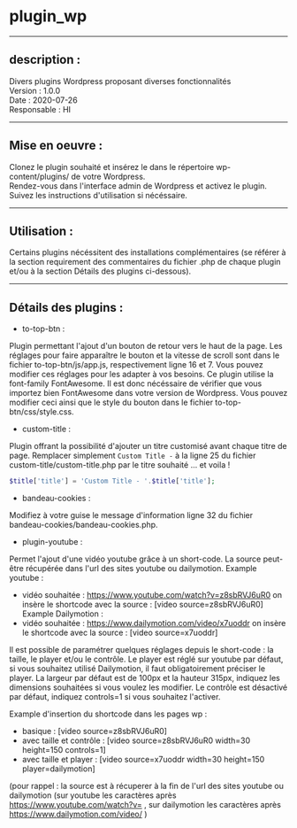 # plugin_wp  

----------------  

## description :  
  
  
Divers plugins Wordpress proposant diverses fonctionnalités    
Version : 1.0.0    
Date : 2020-07-26   
Responsable : HI   
  
----------------  

## Mise en oeuvre :  

Clonez le plugin souhaité et insérez le dans le répertoire wp-content/plugins/ de votre Wordpress.  
Rendez-vous dans l'interface admin de Wordpress et activez le plugin.   
Suivez les instructions d'utilisation si nécéssaire.  
   
----------------  
  
## Utilisation :  

Certains plugins nécéssitent des installations complémentaires (se référer à la section requirement des commentaires du fichier .php de chaque plugin et/ou à la section Détails des plugins ci-dessous).  

----------------  
  
## Détails des plugins :  


* to-top-btn :

Plugin permettant l'ajout d'un bouton de retour vers le haut de la page. Les réglages pour faire apparaître le bouton et la vitesse de scroll sont dans le fichier to-top-btn/js/app.js, respectivement ligne 16 et 7. Vous pouvez modifier ces réglages pour les adapter à vos besoins.
Ce plugin utilise la font-family FontAwesome. Il est donc nécéssaire de vérifier que vous importez bien FontAwesome dans votre version de Wordpress. Vous pouvez modifier ceci ainsi que le style du bouton dans le fichier to-top-btn/css/style.css.  


* custom-title :  

Plugin offrant la possibilité d'ajouter un titre customisé avant chaque titre de page. Remplacer simplement ```Custom Title -``` à la ligne 25 du fichier custom-title/custom-title.php par le titre souhaité ... et voila !

```php
$title['title'] = 'Custom Title - '.$title['title'];  
```  


* bandeau-cookies :  

Modifiez à votre guise le message d'information ligne 32 du fichier bandeau-cookies/bandeau-cookies.php.  


* plugin-youtube :

Permet l'ajout d'une vidéo youtube grâce à un short-code. La source peut-être récupérée dans l'url des sites youtube ou dailymotion. 
Example youtube : 
 - vidéo souhaitée : https://www.youtube.com/watch?v=z8sbRVJ6uR0 on insère le shortcode avec la source : [video source=z8sbRVJ6uR0]
Example Dailymotion :
 - vidéo souhaitée : https://www.dailymotion.com/video/x7uoddr on insère le shortcode avec la source : [video source=x7uoddr]

Il est possible de paramétrer quelques réglages depuis le short-code : la taille, le player et/ou le contrôle. 
Le player est réglé sur youtube par défaut, si vous souhaitez utilisé Dailymotion, il faut obligatoirement préciser le player. 
La largeur par défaut est de 100px et la hauteur 315px, indiquez les dimensions souhaitées si vous voulez les modifier. 
Le contrôle est désactivé par défaut, indiquez controls=1 si vous souhaitez l'activer.

Example d'insertion du shortcode dans les pages wp :  
 - basique : [video source=z8sbRVJ6uR0]  
 - avec taille et contrôle : [video source=z8sbRVJ6uR0 width=30 height=150 controls=1]  
 - avec taille et player : [video source=x7uoddr width=30 height=150 player=dailymotion]

(pour rappel : la source est à récuperer à la fin de l'url des sites youtube ou dailymotion (sur youtube les caractères après https://www.youtube.com/watch?v= , sur dailymotion les caractères après https://www.dailymotion.com/video/ )  